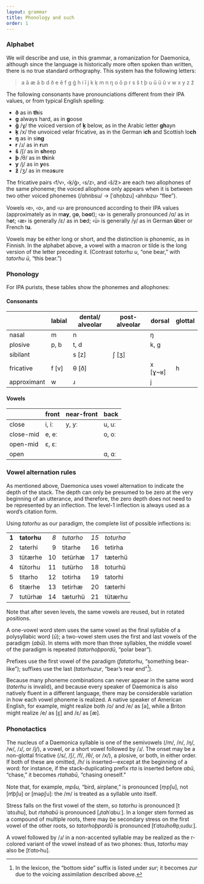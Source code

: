 ```yaml
---
layout: grammar
title: Phonology and such
order: 1
---
```


### Alphabet

We will describe and use, in this
grammar, a romanization for Daemonica, although since
the language is historically more often spoken than written,
there is no true standard orthography. This system has the
following letters:

> a ā æ ã b d ð e ē f g ģ h i ī j k ķ m n ŋ o ō p r s š t þ u ū ü
  ũ v w x y z ž

The following consonants have pronounciations different from
their IPA values, or from typical English spelling:

- **ð** as in **th**is
- **g** always hard, as in **g**oose
- **ģ** /ɣ/ the voiced version of **ķ** below, as in the
    Arabic letter **gh**ayn
- **ķ** /x/ the unvoiced velar fricative, as in the
    German i**ch** and Scottish
    lo**ch**
- **ŋ** as in si**ng**
- **r** /ɹ/ as in **r**un
- **š** /ʃ/ as in **sh**eep
- **þ** /θ/ as in **th**ink
- **y** /j/ as in **y**es
- **ž** /ʒ/ as in mea**s**ure

The fricative pairs ‹f/v›, ‹ķ/ģ›, ‹s/z›, and ‹š/ž> are each two
allophones of the same phoneme; the voiced allophone only appears
when it is between two other voiced phonemes (/ɑhnbsu/ →
[ˈɑhn̩bzu] ‹ahnbzu› “flee”).

Vowels ‹e›, ‹o›,
and ‹u› are pronounced according to their IPA values
(approximately as in
m**ay**, g**o**,
b**oo**t); ‹a› is
generally pronounced /ɑ/ as in h**o**t; ‹æ› is
generally /ɛ/ as in
b**e**d; ‹ü› is generally /y/ as in German
**ü**ber or French t**u**.

Vowels may be either long or short, and the distinction is
phonemic, as in Finnish. In the alphabet above, a vowel with a
macron or tilde is the long version of the letter preceding it.
(Contrast
_tatorhu u_, “one bear,” with _tatorhu ū_, “this
bear.”)

### Phonology

For IPA purists, these tables show the phonemes and allophones:

#### Consonants

|             | labial | dental/ alveolar | post-alveolar | dorsal  | glottal |
|-------------|--------|------------------|---------------|---------|---------|
| nasal       | m      | n                |               | ŋ       |         |
| plosive     | p, b   | t, d             |               | k, g    |         |
| sibilant    |        | s [z]            | ʃ [ʒ]         |         |         |     |
| fricative   | f [v]  | θ [ð]            |               | x [ɣ~ʁ] | h       |
| approximant | w      | ɹ                |               | j       |         |

#### Vowels

|           | front | near-front | back  |
|-----------|-------|------------|-------|
| close     | i, iː | y, yː      | u, uː |
| close-mid | e, eː |            | o, oː |
| open-mid  | ɛ, ɛː |            |       |
| open      |       |            | ɑ, ɑː |


### Vowel alternation rules

As mentioned above, Daemonica uses vowel alternation to indicate
the depth of the stack. The depth can only be presumed to be zero
at the very beginning of an utterance, and therefore, the zero
depth does not need to be represented by an inflection. The level-1
inflection is always used as a word’s citation form.

Using _tatorhu_ as our paradigm, the complete list of possible
inflections is:

|       |             |     |           |      |           |
|------:|-------------|----:|-----------|-----:|-----------|
| **1** | **tatorhu** | _8_ | _tutarho_ | _15_ | _toturha_ |
|     2 | taterhi     |   9 | titarhe   |   16 | tetirha   |
|     3 | tütærhe     |  10 | tetürhæ   |   17 | tæterhü   |
|     4 | tütorhu     |  11 | tutürho   |   18 | toturhü   |
|     5 | titarho     |  12 | totirha   |   19 | tatorhi   |
|     6 | titærhe     |  13 | tetirhæ   |   20 | tæterhi   |
|     7 | tutürhæ     |  14 | tæturhü   |   21 | tütærhu   |

Note that after seven levels, the same vowels are reused,
but in rotated positions.

A one-vowel word stem uses the same vowel as the final
syllable of a polysyllabic word (_ū_); a two-vowel stem
uses the first and last vowels of the paradigm (_abū_).
In stems with more than three syllables,
the middle vowel of the paradigm is repeated
(_tatorhoþpordū_, “polar bear”).

Prefixes use the first vowel of the paradigm (_fatatorhu_,
“something bear-like”); suffixes use the last
(_tatorhuzur_, “bear’s rear end”[^1]).

[^1]:
    In the lexicon, the “bottom side” suffix is listed under
    _sur_; it becomes _zur_ due to the voicing assimilation
    described above.

Because many phoneme combinations
can never appear in the same word (_taterhu_ is invalid),
and because every
speaker of
Daemonica is also natively fluent in a different language, there
may be considerable variation in how each vowel
phoneme is realized. A native speaker of American English, for
example, might realize both /o/ and /e/ as
[ə], while a Briton might realize /e/ as [ɛ̝] and /ɛ/ as [æ].

### Phonotactics

The nucleus of a Daemonica syllable is one of the
semivowels (/m/, /n/, /ŋ/, /w/, /ɹ/, or /j/), a vowel, or a
short vowel followed by /ɹ/.
The onset may be a non-glottal fricative
(/s/, /ʃ/, /f/, /θ/, or /x/), a plosive, or both, in either
order. If both of these are omitted, /h/ is inserted—except at
the beginning of a word: for instance, if the stack-duplicating
prefix _rta_ is inserted before _abū_, “chase,” it
becomes _rtahabū_, “chasing oneself.”

Note that, for example, _mpšu,_ “bird, airplane,”
is pronounced [m̩pʃu], not [m͡pʃu] or [məpʃu]:
the /m/ is treated as a syllable unto itself.

Stress falls on the first vowel of the stem, so
_tatorhu_ is pronounced [tˈɑtoɹhu], but _rtahabū_
is pronounced [ɹ̩tɑhˈɑbuː]. In a longer stem formed as a compound
of multiple roots, there may be secondary stress on the first
vowel of the other roots, so _tatorhoþpordū_
is pronounced [tˈɑtoɹhoθpˌoɹduː].

A vowel followed by /ɹ/ in a non-accented syllable may be realized
as the r-colored variant of the vowel instead of as two phones:
thus, _tatorhu_ may also be [tˈɑto˞hu].
